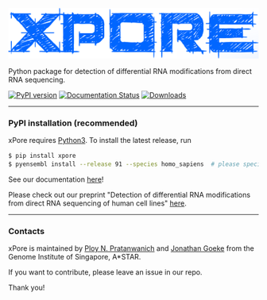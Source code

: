 ![alt text](https://github.com/GoekeLab/xpore/blob/master/figures/xpore_textlogo.png "xPore")

Python package for detection of differential RNA modifications from direct RNA sequencing.

[![PyPI version](https://badge.fury.io/py/xpore.svg)](https://badge.fury.io/py/xpore)
[![Documentation Status](https://readthedocs.org/projects/xpore/badge/?version=latest)](https://xpore.readthedocs.io/en/latest/?badge=latest)
[![Downloads](https://pepy.tech/badge/xpore)](https://pepy.tech/project/xpore)

---

### PyPI installation (recommended)

xPore requires [Python3](https://www.python.org).
To install the latest release, run

```sh
$ pip install xpore 
$ pyensembl install --release 91 --species homo_sapiens  # please specify the compatible Ensembl release with your data when you install it.
```

See our documentation [here](https://xpore.readthedocs.io)!

Please check out our preprint "Detection of differential RNA modifications from direct RNA sequencing of human cell lines" [here](https://www.biorxiv.org/content/10.1101/2020.06.18.160010v1).

---

### Contacts

xPore is maintained by [Ploy N. Pratanwanich](https://github.com/ploy-rukawa) and [Jonathan Goeke](https://github.com/jonathangoeke) from the Genome Institute of Singapore, A*STAR. 

If you want to contribute, please leave an issue in our repo. 

Thank you!
